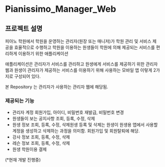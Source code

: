 # Pianissimo_Manager_Web

## 프로젝트 설명
피아노 학원에서 학원을 운영하는 관리자(원장 또는 매니저)가 학원 관리 및 서비스 제공을 효율적으로 수행하고 학원을 이용하는 원생들이 학원에 의해 제공되는 서비스를 편리하게 이용하기 위한 애플리케이션

애플리케이션은 관리자가 서비스를 관리하고 원생에게 서비스를 제공하기 위한 관리자 웹과 원생이 관리자가 제공하는 서비스를 이용하기 위해 사용하는 모바일 앱 이렇게 2가지로 구성되어 있다.

본 Repository 는 관리자가 사용하는 관리자 웹에 해당됨.

### 제공되는 기능

- 관리자 계정 회원가입, 아이디, 비밀번호 재발급, 비밀번호 변경
- 원생들이 보는 공지사항 조회, 등록, 수정, 삭제
- 원생 정보 조회, 등록, 수정, 삭제원생 등록 및 삭제는 원생이 원생용 앱에서 사용할 계정을 생성하고 삭제하는 과정을 의미함. 회원가입 및 회원탈퇴에 해당.
- 강사 정보 조회, 등록, 수정, 삭제
- 레슨 정보 조회, 등록, 수정, 삭제
- 원생 학원이용 결제



(*현재 개발 진행중)
